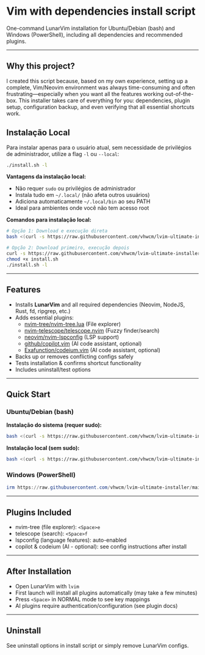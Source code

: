 # Vim with dependencies install script 

One-command LunarVim installation for Ubuntu/Debian (bash) and Windows (PowerShell), including all dependencies and recommended plugins.

---

## Why this project?

I created this script because, based on my own experience, setting up a complete, Vim/Neovim environment was always time-consuming and often frustrating—especially when you want all the features working out-of-the-box. This installer takes care of everything for you: dependencies, plugin setup, configuration backup, and even verifying that all essential shortcuts work.
## Instalação Local

Para instalar apenas para o usuário atual, sem necessidade de privilégios de administrador, utilize a flag `-l` ou `--local`:

```bash
./install.sh -l
```

**Vantagens da instalação local:**
- Não requer `sudo` ou privilégios de administrador
- Instala tudo em `~/.local/` (não afeta outros usuários)
- Adiciona automaticamente `~/.local/bin` ao seu PATH
- Ideal para ambientes onde você não tem acesso root

**Comandos para instalação local:**

```bash
# Opção 1: Download e execução direta
bash <(curl -s https://raw.githubusercontent.com/vhwcm/lvim-ultimate-installer/main/install.sh) -l

# Opção 2: Download primeiro, execução depois
curl -s https://raw.githubusercontent.com/vhwcm/lvim-ultimate-installer/main/install.sh -o install.sh
chmod +x install.sh
./install.sh -l
```

---

## Features

- Installs **LunarVim** and all required dependencies (Neovim, NodeJS, Rust, fd, ripgrep, etc.)
- Adds essential plugins:  
  - [nvim-tree/nvim-tree.lua](https://github.com/nvim-tree/nvim-tree.lua) (File explorer)  
  - [nvim-telescope/telescope.nvim](https://github.com/nvim-telescope/telescope.nvim) (Fuzzy finder/search)  
  - [neovim/nvim-lspconfig](https://github.com/neovim/nvim-lspconfig) (LSP support)  
  - [github/copilot.vim](https://github.com/github/copilot.vim) (AI code assistant, optional)  
  - [Exafunction/codeium.vim](https://github.com/Exafunction/codeium.vim) (AI code assistant, optional)
- Backs up or removes conflicting configs safely
- Tests installation & confirms shortcut functionality
- Includes uninstall/test options

---

## Quick Start

### Ubuntu/Debian (bash)

**Instalação do sistema (requer sudo):**
```bash
bash <(curl -s https://raw.githubusercontent.com/vhwcm/lvim-ultimate-installer/main/install.sh)
```

**Instalação local (sem sudo):**
```bash
bash <(curl -s https://raw.githubusercontent.com/vhwcm/lvim-ultimate-installer/main/install.sh) -l
```

### Windows (PowerShell)

```powershell
irm https://raw.githubusercontent.com/vhwcm/lvim-ultimate-installer/main/install_win.ps1 | iex
```

---

## Plugins Included

- nvim-tree (file explorer): `<Space>e`
- telescope (search): `<Space>f`
- lspconfig (language features): auto-enabled
- copilot & codeium (AI - optional): see config instructions after install

---

## After Installation

- Open LunarVim with `lvim`
- First launch will install all plugins automatically (may take a few minutes)
- Press `<Space>` in NORMAL mode to see key mappings
- AI plugins require authentication/configuration (see plugin docs)

---

## Uninstall

See uninstall options in install script or simply remove LunarVim configs.
